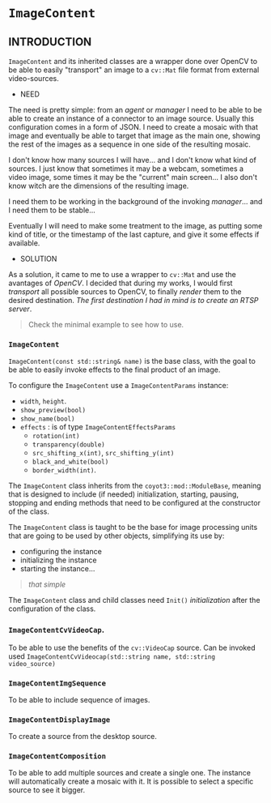 # `ImageContent`

## INTRODUCTION

`ImageContent` and its inherited classes are a wrapper done over OpenCV to be able to easily "transport" an image to a `cv::Mat` file format from external video-sources.

* NEED

The need is pretty simple: from an *agent* or *manager* I need to be able to be able to create an instance of a connector to an image source. Usually this configuration comes in a form of JSON. I need to create a mosaic with that image and eventually be able to target that image as the main one, showing the rest of the images as a sequence in one side of the resulting mosaic.

I don't know how many sources I will have... and I don't know what kind of sources. I just know that sometimes it may be a webcam, sometimes a video image, some times it may be the "current" main screen... I also don't know witch are the dimensions of the resulting image.

I need them to be working in the background of the invoking *manager*... and I need them to be stable...

Eventually I will need to make some treatment to the image, as putting some kind of title, or the timestamp of the last capture, and give it some effects if available.

* SOLUTION

As a solution, it came to me to use a wrapper to `cv::Mat` and use the avantages of *OpenCV*. I decided that during my works, I would first *transport* all possible sources to OpenCV, to finally *render* them to the desired destination. *The first destination I had in mind is to create an RTSP server*.

> Check the minimal example to see how to use.

### `ImageContent` 

`ImageContent(const std::string& name)` is the base class, with the goal to be able to easily invoke effects to the final product of an image.

To configure the `ImageContent` use a `ImageContentParams` instance:
* `width`, `height`.
* `show_preview(bool)`
* `show_name(bool)`
* `effects` : is of type `ImageContentEffectsParams`
  * `rotation(int)`
  * `transparency(double)`
  * `src_shifting_x(int)`, `src_shifting_y(int)`
  * `black_and_white(bool)`
  * `border_width(int)`.


The `ImageContent` class inherits from the `coyot3::mod::ModuleBase`, meaning that is designed to include (if needed) initialization, starting, pausing, stopping and ending methods that need to be configured at the constructor of the class. 

The `ImageContent` class is taught to be the base for image processing units that are going to be used by other objects, simplifying its use by:

* configuring the instance
* initializing the instance
* starting the instance...

> *that simple*

The `ImageContent` class and child classes need `Init()` *initialization* after the configuration of the class.


### `ImageContentCvVideoCap`.

To be able to use the benefits of the `cv::VideoCap` source. 
Can be invoked used `ImageContentCvVideocap(std::string name, std::string video_source)`

### `ImageContentImgSequence`

To be able to include sequence of images.

### `ImageContentDisplayImage` 

To create a source from the desktop source.

### `ImageContentComposition`

To be able to add multiple sources and create a single one. The instance will automatically create a mosaic with it. It is possible to select a specific source to see it bigger.
